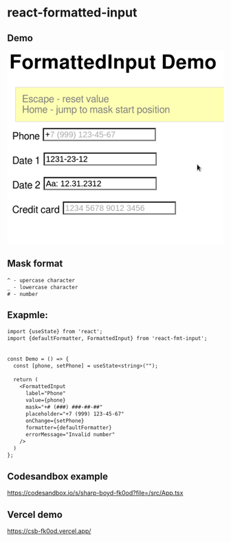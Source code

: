 # react-formatted-input

## Demo

![demo](/public/formatted-input.gif)

## Mask format
```
^ - upercase character
_ - lowercase character
# - number
```

## Exapmle:

```tsx
import {useState} from 'react';
import {defaultFormatter, FormattedInput} from 'react-fmt-input';


const Demo = () => {
  const [phone, setPhone] = useState<string>("");

  return (
    <FormattedInput
      label="Phone"
      value={phone}
      mask="+# (###) ###-##-##"
      placeholder="+7 (999) 123-45-67"
      onChange={setPhone}
      formatter={defaultFormatter}
      errorMessage="Invalid number"
    />
  )
};
```

## Codesandbox example

https://codesandbox.io/s/sharp-boyd-fk0od?file=/src/App.tsx

## Vercel demo

https://csb-fk0od.vercel.app/
